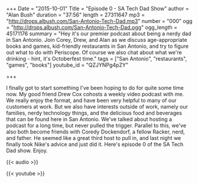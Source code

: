 +++
Date = "2015-10-01"
Title = "Episode 0 - SA Tech Dad Show"
author = "Alan Bush"
duration = "37:56"
length = 27311647
mp3 = "http://drops.albush.com/San-Antonio-Tech-Dad.mp3"
number = "000"
ogg = "http://drops.albush.com/San-Antonio-Tech-Dad.ogg"
ogg_length = 45171176
summary = "Hey it's our premier podcast about being a nerdy dad in San Antonio. Join Corey, Drew, and Alan as we discuss age-appropriate books and games, kid-friendly restaurants in San Antonio, and try to figure out what to do with Periscope. Of course we also chat about what we're drinking - hint, it's Octoberfest time."
tags = ["San Antonio", "restaurants", "games", "books"]
youtube_id = "QZJYNPg4pZY"

+++

I finally got to start something I've been hoping to do for quite some time now. My good friend Drew Cox cohosts a weekly video podcast with me. We really enjoy the format, and have been very helpful to many of our customers at work. But we also have interests outside of work, namely our families, nerdy technology things, and the delicious food and beverages that can be found here in San Antonio. We've talked about hosting a podcast for a long time, but never pulled the trigger. Parallel to this, we've also both become friends with Coredy Dockendorf, a fellow Racker, nerd, and father. He seemed like a great third host to pull in, and last night we finally took Nike's advice and just did it. 
Here's episode 0 of the SA Tech Dad show. Enjoy.

{{< audio >}}

{{< youtube >}}
